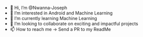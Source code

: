 - 👋 Hi, I’m @Nwanna-Joseph
- 👀 I’m interested in Android and Machine Learning
- 🌱 I’m currently learning Machine Learning
- 💞️ I’m looking to collaborate on exciting and impactful projects
- 📫 How to reach me -> Send a PR to my ReadMe

<!---
Nwanna-Joseph/Nwanna-Joseph is a ✨ special ✨ repository because its `README.md` (this file) appears on your GitHub profile.
You can click the Preview link to take a look at your changes.
--->
